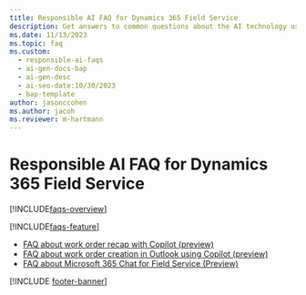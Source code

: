 ```yaml
---
title: Responsible AI FAQ for Dynamics 365 Field Service
description: Get answers to common questions about the AI technology used in Dynamics 365 Field Service, how it was tested and evaluated, and specific limitations.
ms.date: 11/13/2023
ms.topic: faq
ms.custom:
  - responsible-ai-faqs
  - ai-gen-docs-bap
  - ai-gen-desc
  - ai-seo-date:10/30/2023
  - bap-template
author: jasonccohen
ms.author: jacoh
ms.reviewer: m-hartmann
---
```


# Responsible AI FAQ for Dynamics 365 Field Service

[!INCLUDE[faqs-overview](../includes/faqs-overview.md)]

[!INCLUDE[faqs-feature](../includes/faqs-feature.md)]

- [FAQ about work order recap with Copilot (preview)](faqs-work-order-recap.md)
- [FAQ about work order creation in Outlook using Copilot (preview)](faqs-wo-flw-copilot.md)
- [FAQ about Microsoft 365 Chat for Field Service (Preview)](faqs-m365-chat.md)

[!INCLUDE [footer-banner](../includes/footer-banner.md)]
